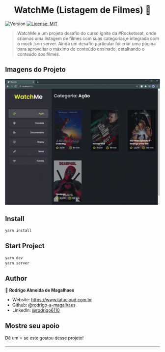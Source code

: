 <h1 align="center">WatchMe (Listagem de Filmes) 👋</h1>
<p>
  <img alt="Version" src="https://img.shields.io/badge/version-1.0.0-blue.svg?cacheSeconds=2592000" />
  <a href="#" target="_blank">
    <img alt="License: MIT" src="https://img.shields.io/badge/License-MIT-yellow.svg" />
  </a>
</p>

> WatchMe e um projeto desafio do curso ignite da #Rocketseat, onde criamos uma listagem de filmes com suas categorias,e integrada com o mock json server. Ainda um desafio particular foi criar uma página para aproveitar o máximo do conteúdo ensinado, detalhando o conteúdo dos filmes.

## Imagens do Projeto
![WatchMe](https://github.com/rodrigo-a-magalhaes/desafio-02-componentizando-a-aplicacao/blob/main/github/WatchMe.gif?raw=true)

## Install

```sh
yarn install
```

## Start Project

```sh
yarn dev
yarn server
```

## Author

👤 **Rodrigo Almeida de Magalhaes**

* Website: https://www.tatucloud.com.br
* Github: [@rodrigo-a-magalhaes](https://github.com/rodrigo-a-magalhaes)
* LinkedIn: [@rodrigo6110](https://linkedin.com/in/rodrigo6110)

## Mostre seu apoio

Dê um ⭐️ se este gostou desse projeto!

***
